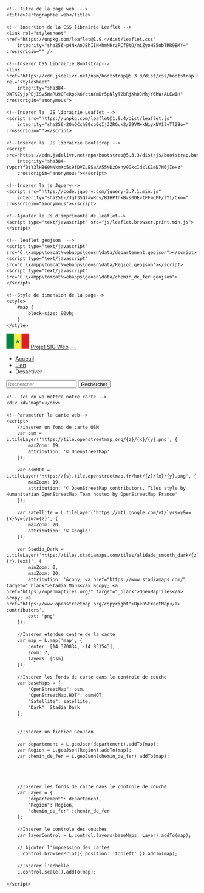 <html lang="en">

<head>
    <meta charset="UTF-8">
    <meta name="viewport" content="width=device-width, initial-scale=1.0">

    <!-- Titre de la page web  -->
    <title>Cartographie web</title>

    <!-- Insertion de la CSS librairie Leaflet -->
    <link rel="stylesheet" href="https://unpkg.com/leaflet@1.9.4/dist/leaflet.css"
        integrity="sha256-p4NxAoJBhIIN+hmNHrzRCf9tD/miZyoHS5obTRR9BMY=" crossorigin="" />

    <!--Inserer CSS Librairie Bootstrap-->
    <link href="https://cdn.jsdelivr.net/npm/bootstrap@5.3.3/dist/css/bootstrap.min.css" rel="stylesheet"
        integrity="sha384-QWTKZyjpPEjISv5WaRU9OFeRpok6YctnYmDr5pNlyT2bRjXh0JMhjY6hW+ALEwIH" crossorigin="anonymous">

    <!--Inserer la  JS librairie Leaflet -->
    <script src="https://unpkg.com/leaflet@1.9.4/dist/leaflet.js"
        integrity="sha256-20nQCchB9co0qIjJZRGuk2/Z9VM+kNiyxNV1lvTlZBo=" crossorigin=""></script>

    <!--Inserer la  JS librairie Bootstrap -->
    <script src="https://cdn.jsdelivr.net/npm/bootstrap@5.3.3/dist/js/bootstrap.bundle.min.js"
        integrity="sha384-YvpcrYf0tY3lHB60NNkmXc5s9fDVZLESaAA55NDzOxhy9GkcIdslK1eN7N6jIeHz"
        crossorigin="anonymous"></script>

    <!--Inserer la js Jquery-->
    <script src="https://code.jquery.com/jquery-3.7.1.min.js"
        integrity="sha256-/JqT3SQfawRcv/BIHPThkBvs0OEvtFFmqPF/lYI/Cxo=" crossorigin="anonymous"></script>

    <!--Ajouter le Js d'imprimante de leaflet-->
    <script type="text/javascript" src="js/leaflet.browser.print.min.js"></script>

    <!-- leaflet geojson  -->
    <script type="text/javascript" src="C:\xampp\tomcat\webapps\geosn\data/departement.geojson"></script>
    <script type="text/javascript" src="C:\xampp\tomcat\webapps\geosn\data/Region.geojson"></script>
	<script type="text/javascript" src="C:\xampp\tomcat\webapps\geosn\data/chemin_de_fer.geojson"></script>

    <!--Style de dimension de la page-->
    <style>
        #map {
            block-size: 90vh;
        }
    </style>


</head>

<body>
    <div class="container-fluid">
        <nav class="navbar navbar-expand-lg bg-body-tertiary" data-bs-theme="dark">
            <a class="navbar-brand" href="#" style="padding: 0px"> <img src="img/sn.jpg" style="block-size: 40px;"></a>
            <a class="navbar-brand" href="#">Projet SIG Web</a>
            <button class="navbar-toggler" type="button" data-bs-toggle="collapse"
                data-bs-target="#navbarSupportedContent" aria-controls="navbarSupportedContent" aria-expanded="false"
                aria-label="Toggle navigation">
                <span class="navbar-toggler-icon"></span>
            </button>
            <div class="collapse navbar-collapse" id="navbarSupportedContent">
                <ul class="navbar-nav me-auto mb-2 mb-lg-0">
                    <li class="nav-item">
                        <a class="nav-link active" aria-current="page" href="#">Acceuil</a>
                    </li>
                    <li class="nav-item">
                        <a class="nav-link" href="#">Lien</a>
                    </li>
                    <li class="nav-item">
                        <a class="nav-link disabled" aria-disabled="true">Desactiver</a>
                    </li>
                </ul>
                <form class="d-flex" role="search">
                    <input class="form-control me-2" type="search" placeholder="Rechercher" aria-label="Rechercher">
                    <button class="btn btn-outline-success" type="submit">Rechercher</button>
                </form>
            </div>
    </div>
    </nav>
    </div>


    <!-- Ici on va mettre notre carte -->
    <div id="map"></div>

    <!--Parametrer la carte web-->
    <script>
        //inserer un fond de carte OSM
        var osm = L.tileLayer('https://tile.openstreetmap.org/{z}/{x}/{y}.png', {
            maxZoom: 19,
            attribution: '© OpenStreetMap'
        });

        var osmHOT = L.tileLayer('https://{s}.tile.openstreetmap.fr/hot/{z}/{x}/{y}.png', {
            maxZoom: 19,
            attribution: '© OpenStreetMap contributors, Tiles style by Humanitarian OpenStreetMap Team hosted by OpenStreetMap France'
        });

        var satellite = L.tileLayer('https://mt1.google.com/vt/lyrs=y&x={x}&y={y}&z={z}', {
            maxZoom: 20,
            attribution: '© Google'
        });

        var Stadia_Dark = L.tileLayer('https://tiles.stadiamaps.com/tiles/alidade_smooth_dark/{z}/{x}/{y}{r}.{ext}', {
            minZoom: 0,
            maxZoom: 20,
            attribution: '&copy; <a href="https://www.stadiamaps.com/" target="_blank">Stadia Maps</a> &copy; <a href="https://openmaptiles.org/" target="_blank">OpenMapTiles</a> &copy; <a href="https://www.openstreetmap.org/copyright">OpenStreetMap</a> contributors',
            ext: 'png'
        });

        //Inserer etendue centre de la carte
        var map = L.map('map', {
            center: [14.370834, -14.831543],
            zoom: 7,
            layers: [osm]
        });

        //Inserer les fonds de carte dans le controle de couche
        var baseMaps = {
            "OpenStreetMap": osm,
            "OpenStreetMap.HOT": osmHOT,
            "Satellite": satellite,
            "Dark": Stadia_Dark
        };


        //Inserer un fichier GeoJson

        var departement = L.geoJson(departement).addTo(map);
        var Region = L.geoJson(Region).addTo(map);
        var chemin_de_fer = L.geoJson(chemin_de_fer).addTo(map);




        //Inserer les fonds de carte dans le controle de couche
        var Layer = {
            "departement": departement,
            "Region": Region,
			"chemin_de_fer" :chemin_de_fer
        };

        //Inserer le controle des couches
        var layerControl = L.control.layers(baseMaps, Layer).addTo(map);

        // Ajouter l'impression des cartes
        L.control.browserPrint({ position: 'topleft' }).addTo(map);

        //Inserer l'echelle
        L.control.scale().addTo(map);

    </script>
</body>

</html>
